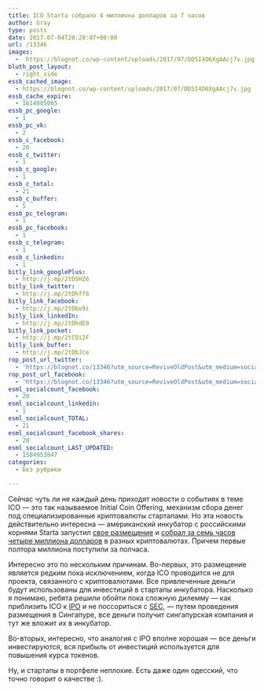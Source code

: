 ```yaml
---
title: ICO Starta собрало 4 миллиона долларов за 7 часов
author: Gray
type: posts
date: 2017-07-04T20:28:07+00:00
url: /13346
images:
  -  https://blognot.co/wp-content/uploads/2017/07/DD5I4O6XgAAcj7v.jpg
bluth_post_layout:
  - right_side
essb_cached_image:
  - https://blognot.co/wp-content/uploads/2017/07/DD5I4O6XgAAcj7v.jpg
essb_cache_expire:
  - 1614885065
essb_pc_google:
  - 1
essb_pc_vk:
  - 2
essb_c_facebook:
  - 20
essb_c_twitter:
  - 1
essb_c_google:
  - 1
essb_c_total:
  - 21
essb_c_buffer:
  - 5
essb_pc_telegram:
  - 1
essb_pc_facebook:
  - 1
essb_c_telegram:
  - 1
essb_c_linkedin:
  - 1
bitly_link_googlePlus:
  - http://j.mp/2tD5HZ6
bitly_link_twitter:
  - http://j.mp/2tDhff6
bitly_link_facebook:
  - http://j.mp/2tDbo9i
bitly_link_linkedIn:
  - http://j.mp/2tDhdE0
bitly_link_pocket:
  - http://j.mp/2tCOi2F
bitly_link_buffer:
  - http://j.mp/2tDbJce
rop_post_url_twitter:
  - 'https://blognot.co/13346?utm_source=ReviveOldPost&utm_medium=social&utm_campaign=ReviveOldPost'
rop_post_url_facebook:
  - 'https://blognot.co/13346?utm_source=ReviveOldPost&utm_medium=social&utm_campaign=ReviveOldPost'
esml_socialcount_facebook:
  - 20
esml_socialcount_linkedin:
  - 1
esml_socialcount_TOTAL:
  - 21
esml_socialcount_facebook_shares:
  - 20
esml_socialcount_LAST_UPDATED:
  - 1504953847
categories:
  - Без рубрики

---
```








Сейчас чуть ли не каждый день приходят новости о событиях в теме ICO — это так называемое Initial Coin Offering, механизм сбора денег под специализированные криптовалюты стартапами. Но эта новость действительно интересна — американский инкубатор с российскими корнями Starta запустил [свое размещение][1] и [собрал за семь часов четыре миллиона долларов][2] в разных криптовалютах. Причем первые полтора миллиона поступили за полчаса.

Интересно это по нескольким причинам. Во-первых, это размещение является редким пока исключением, когда ICO проводится не для проекта, связанного с криптовалютами. Все привлеченные деньги будут использованы для инвестиций в стартапы инкубатора. Насколько я понимаю, ребята решили обойти пока сложную дилемму — как приблизить ICO к <a href="javascript:void(0)" class="tips" data-trigger="hover" title="Initial Public Offering">IPO</a> и не поссориться с <a href="javascript:void(0)" class="tips" data-trigger="hover" title="Securities Exchange Commission, Комиссия по ценным бумагам в США">SEC</a>, — путем проведения размещения в Сингапуре, все деньги получит сингапурская компания и тут же вложит их в инкубатор.

Во-вторых, интересно, что аналогия с IPO вполне хорошая — все деньги инвестируются, вся прибыль от инвестиций используется для повышения курса токенов.

Ну, и стартапы в портфеле неплохие. Есть даже один одесский, что точно говорит о качестве :).

 [1]: https://www.startaico.com/
 [2]: https://twitter.com/startaico/status/882236662654414848